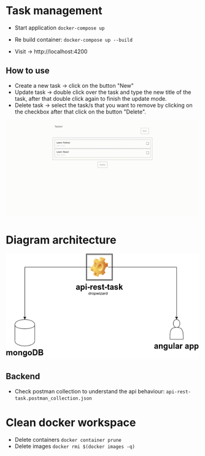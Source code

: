 # Task management

- Start application
  `docker-compose up`

- Re build container:
  `docker-compose up --build`

- Visit -> http://localhost:4200

## How to use

- Create a new task -> click on the button "New"
- Update task -> double click over the task and type the new title of the task, after that double click again to finish the update mode.
- Delete task -> select the task/s that you want to remove by clicking on the checkbox after that click on the button "Delete".

![Screenshot](demo.gif)

# Diagram architecture

![Screenshot](diagram.png)

## Backend

- Check postman collection to understand the api behaviour:
  `api-rest-task.postman_collection.json`

# Clean docker workspace

- Delete containers
  `docker container prune`
- Delete images
  `docker rmi $(docker images -q)`
